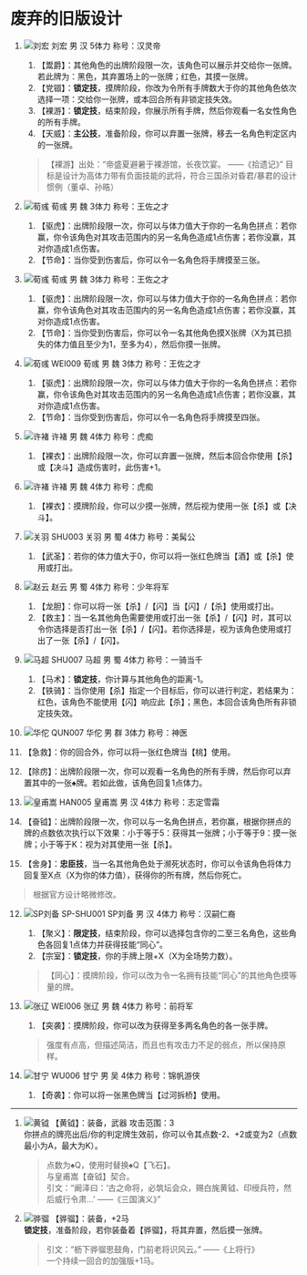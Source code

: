 # 废弃的旧版设计

1. ![刘宏](./assets/images/ext-main/ext1/E1-刘宏.jpg) 刘宏 男 汉 5体力 称号：汉灵帝
   1. 【鬻爵】：其他角色的出牌阶段限一次，该角色可以展示并交给你一张牌。若此牌为：黑色，其弃置场上的一张牌；红色，其摸一张牌。
   2. 【党锢】：**锁定技**，摸牌阶段，你改为令所有手牌数大于你的其他角色依次选择一项：交给你一张牌，或本回合所有非锁定技失效。
   3. 【裸游】：**锁定技**，结束阶段，你展示所有手牌，然后你观看一名女性角色的所有手牌。
   4. 【天威】：**主公技**，准备阶段，你可以弃置一张牌，移去一名角色判定区内的一张牌。

   > 【裸游】出处：“帝盛夏避暑于裸游馆，长夜饮宴。  ——《拾遗记》”
   > 目标是设计为高体力带有负面技能的武将，符合三国杀对昏君/暴君的设计惯例（董卓、孙晧）

2. ![荀彧](./assets/images/standard/ST-荀彧.jpg) 荀彧 男 魏 3体力 称号：王佐之才
   1. 【驱虎】：出牌阶段限一次，你可以与体力值大于你的一名角色拼点：若你赢，你令该角色对其攻击范围内的另一名角色造成1点伤害；若你没赢，其对你造成1点伤害。
   2. 【节命】：当你受到伤害后，你可以令一名角色将手牌摸至三张。
3. ![荀彧](./assets/images/standard/ST-荀彧-v2.jpg) 荀彧 男 魏 3体力 称号：王佐之才
   1. 【驱虎】：出牌阶段限一次，你可以与体力值大于你的一名角色拼点：若你赢，你令该角色对其攻击范围内的另一名角色造成1点伤害；若你没赢，其对你造成1点伤害。
   2. 【节命】：当你受到伤害后，你可以令一名其他角色摸X张牌（X为其已损失的体力值且至少为1，至多为4），然后你摸一张牌。
4. ![荀彧](./assets/images/standard/ST-荀彧-v3.jpg) WEI009 荀彧 男 魏 3体力 称号：王佐之才
   1. 【驱虎】：出牌阶段限一次，你可以与体力值大于你的一名角色拼点：若你赢，你令该角色对其攻击范围内的另一名角色造成1点伤害；若你没赢，其对你造成1点伤害。
   2. 【节命】：当你受到伤害后，你可以令一名角色将手牌摸至四张。
5. ![许褚](./assets/images/standard/ST-许褚.jpg) 许褚 男 魏 4体力 称号：虎痴
   1. 【裸衣】：出牌阶段限一次，你可以弃置一张牌，然后本回合你使用【杀】或【决斗】造成伤害时，此伤害+1。
6. ![许褚](./assets/images/standard/ST-许褚-v2.jpg) 许褚 男 魏 4体力 称号：虎痴
   1. 【裸衣】：摸牌阶段，你可以少摸一张牌，然后视为使用一张【杀】或【决斗】。
7. ![关羽](./assets/images/standard/ST-关羽.jpg) SHU003 关羽 男 蜀 4体力 称号：美髯公
   1. 【武圣】：若你的体力值大于0，你可以将一张红色牌当【酒】或【杀】使用或打出。
8. ![赵云](./assets/images/standard/ST-赵云.jpg) 赵云 男 蜀 4体力 称号：少年将军
   1. 【龙胆】：你可以将一张【杀】/【闪】当【闪】/【杀】使用或打出。
   2. 【救主】：当一名其他角色需要使用或打出一张【杀】/【闪】时，其可以令你选择是否打出一张【杀】/【闪】。若你选择是，视为该角色使用或打出了一张【杀】/【闪】。
9. ![马超](./assets/images/standard/ST-马超.jpg) SHU007 马超 男 蜀 4体力 称号：一骑当千
   1. 【马术】：**锁定技**，你计算与其他角色的距离-1。
   2. 【铁骑】：当你使用【杀】指定一个目标后，你可以进行判定，若结果为：红色，该角色不能使用【闪】响应此【杀】；黑色，本回合该角色所有非锁定技失效。
10. ![华佗](./assets/images/standard/ST-华佗.jpg) QUN007 华佗 男 群 3体力 称号：神医
   1. 【急救】：你的回合外，你可以将一张红色牌当【桃】使用。
   2. 【除疠】：出牌阶段限一次，你可以观看一名角色的所有手牌，然后你可以弃置其中的一张♠牌。若如此做，该角色回复1点体力。
11. ![皇甫嵩](./assets/images/ext-main/ext1/E1-皇甫嵩.jpg) HAN005 皇甫嵩 男 汉 4体力 称号：志定雪霜
   1. 【奋钺】：出牌阶段限一次，你可以与一名角色拼点，若你赢，根据你拼点的牌的点数依次执行以下效果：小于等于5：获得其一张牌；小于等于9：摸一张牌；小于等于K：视为对其使用一张【杀】。
   2. 【舍身】：**忠臣技**，当一名其他角色处于濒死状态时，你可以令该角色将体力回复至X点（X为你的体力值），获得你的所有牌，然后你死亡。

   > 根据官方设计略微修改。
12. ![SP刘备](./assets/images/ext-main/ext1/E1-SP刘备.jpg) SP-SHU001 SP刘备 男 汉 4体力 称号：汉嗣仁裔
    1. 【聚义】：**限定技**，结束阶段，你可以选择包含你的二至三名角色，这些角色各回复1点体力并获得技能“同心”。
    2. 【宗室】：**锁定技**，你的手牌上限+X（X为全场势力数）。

    > 【同心】：摸牌阶段，你可以改为令一名拥有技能“同心”的其他角色摸等量的牌。
13. ![张辽](./assets/images/standard/ST-张辽.jpg) WEI006 张辽 男 魏 4体力 称号：前将军
    1. 【突袭】：摸牌阶段，你可以改为获得至多两名角色的各一张手牌。

    > 强度有点高，但描述简洁，而且也有攻击力不足的弱点，所以保持原样。
14. ![甘宁](./assets/images/standard/ST-甘宁.jpg) WU006 甘宁 男 吴 4体力 称号：锦帆游侠
    1. 【奇袭】：你可以将一张黑色牌当【过河拆桥】使用。

----

1. ![黄钺](./assets/images/ext-main/ext1/E1-EX-SQ-黄钺.png) 【黄钺】：装备，武器 攻击范围：3  
   你拼点的牌亮出后/你的判定牌生效前，你可以令其点数-2、+2或变为2（点数最小为A，最大为K）。

   > 点数为♠Q，使用时替换♠Q【飞石】。  
   > 与皇甫嵩【奋钺】契合。  
   > 引文：“阚泽曰：‘古之命将，必筑坛会众，赐白旄黄钺、印绶兵符，然后威行令肃…’  ——《三国演义》”
2. ![骅骝](./assets/images/cards/E2-CK-骅骝.png) 【骅骝】：装备，+2马  
   **锁定技**，准备阶段，若你装备着【骅骝】，将其弃置，然后摸一张牌。

   > 引文：“枥下骅骝思鼓角，门前老将识风云。” ——《上将行》  
   > 一个持续一回合的加强版+1马。  
